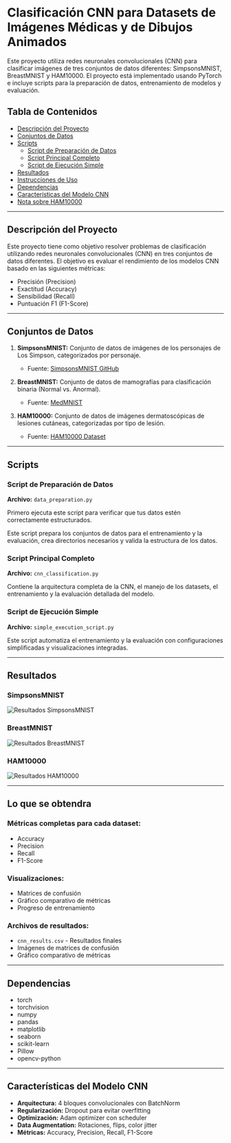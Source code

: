 # Clasificación CNN para Datasets de Imágenes Médicas y de Dibujos Animados

Este proyecto utiliza redes neuronales convolucionales (CNN) para clasificar imágenes de tres conjuntos de datos diferentes: SimpsonsMNIST, BreastMNIST y HAM10000. El proyecto está implementado usando PyTorch e incluye scripts para la preparación de datos, entrenamiento de modelos y evaluación.

## Tabla de Contenidos

- [Descripción del Proyecto](#descripción-del-proyecto)
- [Conjuntos de Datos](#conjuntos-de-datos)
- [Scripts](#scripts)
  - [Script de Preparación de Datos](#script-de-preparación-de-datos)
  - [Script Principal Completo](#script-principal-completo)
  - [Script de Ejecución Simple](#script-de-ejecución-simple)
- [Resultados](#resultados)
- [Instrucciones de Uso](#instrucciones-de-uso)
- [Dependencias](#dependencias)
- [Características del Modelo CNN](#características-del-modelo-cnn)
- [Nota sobre HAM10000](#nota-sobre-ham10000)

---

## Descripción del Proyecto

Este proyecto tiene como objetivo resolver problemas de clasificación utilizando redes neuronales convolucionales (CNN) en tres conjuntos de datos diferentes. El objetivo es evaluar el rendimiento de los modelos CNN basado en las siguientes métricas:

- Precisión (Precision)
- Exactitud (Accuracy)
- Sensibilidad (Recall)
- Puntuación F1 (F1-Score)

---

## Conjuntos de Datos

1. **SimpsonsMNIST:** Conjunto de datos de imágenes de los personajes de Los Simpson, categorizados por personaje.
   - Fuente: [SimpsonsMNIST GitHub](https://github.com/alvarobartt/simpsons-mnist)

2. **BreastMNIST:** Conjunto de datos de mamografías para clasificación binaria (Normal vs. Anormal).
   - Fuente: [MedMNIST](https://medmnist.com/)

3. **HAM10000:** Conjunto de datos de imágenes dermatoscópicas de lesiones cutáneas, categorizadas por tipo de lesión.
   - Fuente: [HAM10000 Dataset](https://dataverse.harvard.edu/dataset.xhtml?persistentId=doi:10.7910/DVN/DBW86T)

---

## Scripts

### Script de Preparación de Datos

**Archivo:** `data_preparation.py`

Primero ejecuta este script para verificar que tus datos estén correctamente estructurados.

Este script prepara los conjuntos de datos para el entrenamiento y la evaluación, crea directorios necesarios y valida la estructura de los datos.

### Script Principal Completo

**Archivo:** `cnn_classification.py`

Contiene la arquitectura completa de la CNN, el manejo de los datasets, el entrenamiento y la evaluación detallada del modelo.

### Script de Ejecución Simple

**Archivo:** `simple_execution_script.py`

Este script automatiza el entrenamiento y la evaluación con configuraciones simplificadas y visualizaciones integradas.

---

## Resultados

### SimpsonsMNIST

![Resultados SimpsonsMNIST](ruta_a_simpsons_results.png)

### BreastMNIST

![Resultados BreastMNIST](ruta_a_breast_results.png)

### HAM10000

![Resultados HAM10000](ruta_a_ham_results.png)

---

## Lo que se obtendra

### Métricas completas para cada dataset:
- Accuracy
- Precision
- Recall
- F1-Score

### Visualizaciones:
- Matrices de confusión
- Gráfico comparativo de métricas
- Progreso de entrenamiento

### Archivos de resultados:
- `cnn_results.csv` - Resultados finales
- Imágenes de matrices de confusión
- Gráfico comparativo de métricas

---

## Dependencias

- torch
- torchvision
- numpy
- pandas
- matplotlib
- seaborn
- scikit-learn
- Pillow
- opencv-python

---

## Características del Modelo CNN

- **Arquitectura:** 4 bloques convolucionales con BatchNorm
- **Regularización:** Dropout para evitar overfitting
- **Optimización:** Adam optimizer con scheduler
- **Data Augmentation:** Rotaciones, flips, color jitter
- **Métricas:** Accuracy, Precision, Recall, F1-Score

